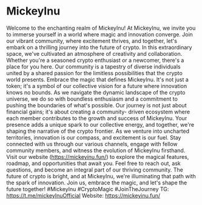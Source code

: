 # MickeyInu

Welcome to the enchanting realm of MickeyInu!   At MickeyInu, we invite you to immerse yourself in a world where magic and innovation converge. Join our vibrant community, where excitement thrives, and together, let's embark on a thrilling journey into the future of crypto.
In this extraordinary space, we've cultivated an atmosphere of creativity and collaboration. Whether you're a seasoned crypto enthusiast or a newcomer, there's a place for you here. Our community is a tapestry of diverse individuals united by a shared passion for the limitless possibilities that the crypto world presents.
Embrace the magic that defines MickeyInu. It's not just a token; it's a symbol of our collective vision for a future where innovation knows no bounds. As we navigate the dynamic landscape of the crypto universe, we do so with boundless enthusiasm and a commitment to pushing the boundaries of what's possible.
Our journey is not just about financial gains; it's about creating a community- driven ecosystem where each member contributes to the growth and success of MickeyInu. Your presence adds a unique spark to our collective energy, and together, we're shaping the narrative of the crypto frontier.
As we venture into uncharted territories, innovation is our compass, and excitement is our fuel. Stay connected with us through our various channels, engage with fellow community members, and witness the evolution of MickeyInu firsthand.
Visit our website (https://mickeyinu.fun/) to explore the magical features, roadmap, and opportunities that await you. Feel free to reach out, ask questions, and become an integral part of our thriving community.
The future of crypto is bright, and at MickeyInu, we're illuminating that path with the spark of innovation. Join us, embrace the magic, and let's shape the future together!     #MickeyInu #CryptoMagic #JoinTheJourney
TG: https://t.me/mickeyInuOfficial
Website: https://mickeyinu.fun/
